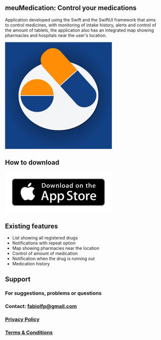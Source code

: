 ## meuMedication: Control your medications

Application developed using the Swift and the SwiftUI framework that aims to control medicines, with monitoring of intake history, alerts and control of the amount of tablets, the application also has an integrated map showing pharmacies and hospitals near the user's location.

<img src="https://raw.githubusercontent.com/FabioFiorita/meuMedicamento/gh-pages/images/Logo.png" width="350">

## How to download
<a href="https://apps.apple.com/br/app/meumedicamento/id1580757092"><img src="https://raw.githubusercontent.com/FabioFiorita/meuMedicamento/gh-pages/images/appstore.png" alt="meuMedicamentoAppStore" width="350"></a>

## Existing features

* List showing all registered drugs
* Notifications with repeat option
* Map showing pharmacies near the location
* Control of amount of medication
* Notification when the drug is running out
* Medication history

## Support

### For suggestions, problems or questions

### Contact: fabiolfp@gmail.com

### [Privacy Policy](privacyPolicy.md)

### [Terms & Conditions](Terms&Conditions.md)
